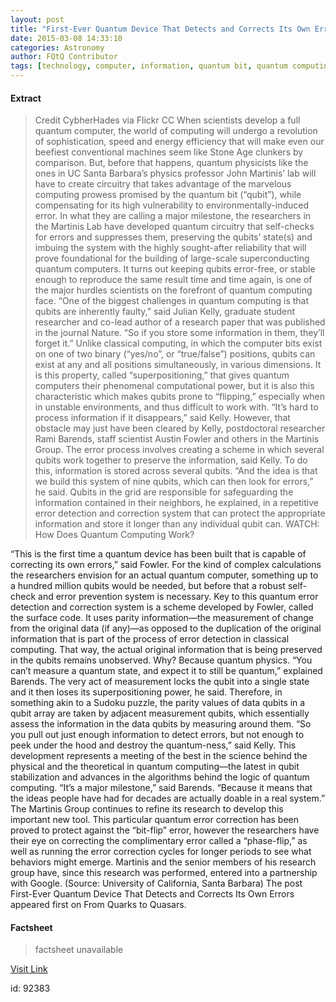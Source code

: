 ```yaml
---
layout: post
title: "First-Ever Quantum Device That Detects and Corrects Its Own Errors"
date: 2015-03-08 14:33:10
categories: Astronomy
author: FQtQ Contributor
tags: [technology, computer, information, quantum bit, quantum computing, quantum physics, quibits, science video, supercomputers]
---
```



#### Extract
>Credit CybherHades via Flickr CC
When scientists develop a full quantum computer, the world of computing will undergo a revolution of sophistication, speed and energy efficiency that will make even our beefiest conventional machines seem like Stone Age clunkers by comparison.
But, before that happens, quantum physicists like the ones in UC Santa Barbara&#8217;s physics professor John Martinis&#8217; lab will have to create circuitry that takes advantage of the marvelous computing prowess promised by the quantum bit (&#8220;qubit&#8221;), while compensating for its high vulnerability to environmentally-induced error.
In what they are calling a major milestone, the researchers in the Martinis Lab have developed quantum circuitry that self-checks for errors and suppresses them, preserving the qubits&#8217; state(s) and imbuing the system with the highly sought-after reliability that will prove foundational for the building of large-scale superconducting quantum computers.
It turns out keeping qubits error-free, or stable enough to reproduce the same result time and time again, is one of the major hurdles scientists on the forefront of quantum computing face.
&#8220;One of the biggest challenges in quantum computing is that qubits are inherently faulty,&#8221; said Julian Kelly, graduate student researcher and co-lead author of a research paper that was published in the journal Nature. &#8220;So if you store some information in them, they&#8217;ll forget it.&#8221;
Unlike classical computing, in which the computer bits exist on one of two binary (&#8220;yes/no&#8221;, or &#8220;true/false&#8221;) positions, qubits can exist at any and all positions simultaneously, in various dimensions. It is this property, called &#8220;superpositioning,&#8221; that gives quantum computers their phenomenal computational power, but it is also this characteristic which makes qubits prone to &#8220;flipping,&#8221; especially when in unstable environments, and thus difficult to work with.
&#8220;It&#8217;s hard to process information if it disappears,&#8221; said Kelly.
However, that obstacle may just have been cleared by Kelly, postdoctoral researcher Rami Barends, staff scientist Austin Fowler and others in the Martinis Group.
The error process involves creating a scheme in which several qubits work together to preserve the information, said Kelly. To do this, information is stored across several qubits.
&#8220;And the idea is that we build this system of nine qubits, which can then look for errors,&#8221; he said. Qubits in the grid are responsible for safeguarding the information contained in their neighbors, he explained, in a repetitive error detection and correction system that can protect the appropriate information and store it longer than any individual qubit can.
WATCH: How Does Quantum Computing Work?

&#8220;This is the first time a quantum device has been built that is capable of correcting its own errors,&#8221; said Fowler. For the kind of complex calculations the researchers envision for an actual quantum computer, something up to a hundred million qubits would be needed, but before that a robust self-check and error prevention system is necessary.
Key to this quantum error detection and correction system is a scheme developed by Fowler, called the surface code. It uses parity information—the measurement of change from the original data (if any)—as opposed to the duplication of the original information that is part of the process of error detection in classical computing. That way, the actual original information that is being preserved in the qubits remains unobserved.
Why? Because quantum physics.
&#8220;You can&#8217;t measure a quantum state, and expect it to still be quantum,&#8221; explained Barends. The very act of measurement locks the qubit into a single state and it then loses its superpositioning power, he said. Therefore, in something akin to a Sudoku puzzle, the parity values of data qubits in a qubit array are taken by adjacent measurement qubits, which essentially assess the information in the data qubits by measuring around them.
&#8220;So you pull out just enough information to detect errors, but not enough to peek under the hood and destroy the quantum-ness,&#8221; said Kelly.
This development represents a meeting of the best in the science behind the physical and the theoretical in quantum computing—the latest in qubit stabilization and advances in the algorithms behind the logic of quantum computing.
&#8220;It&#8217;s a major milestone,&#8221; said Barends. &#8220;Because it means that the ideas people have had for decades are actually doable in a real system.&#8221;
The Martinis Group continues to refine its research to develop this important new tool. This particular quantum error correction has been proved to protect against the &#8220;bit-flip&#8221; error, however the researchers have their eye on correcting the complimentary error called a &#8220;phase-flip,&#8221; as well as running the error correction cycles for longer periods to see what behaviors might emerge.
Martinis and the senior members of his research group have, since this research was performed, entered into a partnership with Google.
(Source: University of California, Santa Barbara)
The post First-Ever Quantum Device That Detects and Corrects Its Own Errors appeared first on From Quarks to Quasars.

#### Factsheet
>factsheet unavailable

[Visit Link](http://www.fromquarkstoquasars.com/first-ever-quantum-device-detects-corrects-errors/)

id:   92383

